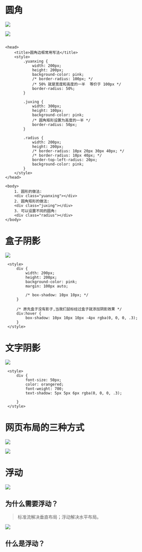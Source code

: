 
# 圆角

![](media_006/001.png)

![](media_006/002.png)

```

<head>
    <title>圆角边框常用写法</title>
    <style>
        .yuanxing {
            width: 200px;
            height: 200px;
            background-color: pink;
            /* border-radius: 100px; */
            /* 50% 就是宽度和高度的一半  等价于 100px */
            border-radius: 50%;
        }

        .juxing {
            width: 300px;
            height: 100px;
            background-color: pink;
            /* 圆角矩形设置为高度的一半 */
            border-radius: 50px;
        }

        .radius {
            width: 200px;
            height: 200px;
            /* border-radius: 10px 20px 30px 40px; */
            /* border-radius: 10px 40px; */
            border-top-left-radius: 20px;
            background-color: pink;
        }
    </style>
</head>

<body>
    1. 圆形的做法:
    <div class="yuanxing"></div>
    2. 圆角矩形的做法:
    <div class="juxing"></div>
    3. 可以设置不同的圆角:
    <div class="radius"></div>
</body>

```


# 盒子阴影

![](media_006/003.png)

```
 <style>
     div {
         width: 200px;
         height: 200px;
         background-color: pink;
         margin: 100px auto;

         /* box-shadow: 10px 10px; */
     }

     /* 原先盒子没有影子,当我们鼠标经过盒子就添加阴影效果 */
     div:hover {
         box-shadow: 10px 10px 10px -4px rgba(0, 0, 0, .3);
     }
 </style>
```


# 文字阴影

![](media_006/004.png)

```
 <style>
     div {
         font-size: 50px;
         color: orangered;
         font-weight: 700;
         text-shadow: 5px 5px 6px rgba(0, 0, 0, .3);

     }
 </style>
```


# 网页布局的三种方式

![](media_006/005.png)

![](media_006/006.png)


# 浮动

![](media_006/007.png)

## 为什么需要浮动？

> 标准流解决垂直布局；浮动解决水平布局。

![](media_006/008.png)

## 什么是浮动？


